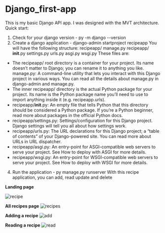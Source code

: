 # Django_first-app
This is my basic Django API app.
I was designed with the MVT architecture.
Quick start:
1. Check for your django version - py -m django --version
2. Create a django application - django-admin startproject recipeapp
   You will have the following structure:
  recipeapp/
    manage.py
    recipeapp/
        __init__.py
        settings.py
        urls.py
        asgi.py
        wsgi.py
   These files are:

- The recipeapp/ root directory is a container for your project. Its name doesn’t matter to Django; you can rename it to anything you like.
manage.py: A command-line utility that lets you interact with this Django project in various ways. You can read all the details about manage.py in django-admin and manage.py.
- The inner recipeapp/ directory is the actual Python package for your project. Its name is the Python package name you’ll need to use to import anything inside it (e.g. recipeapp.urls).
- recipeapp/__init__.py: An empty file that tells Python that this directory should be considered a Python package. If you’re a Python beginner, read more about packages in the official Python docs.
- recipeapp/settings.py: Settings/configuration for this Django project. Django settings will tell you all about how settings work.
- recipeapp/urls.py: The URL declarations for this Django project; a “table of contents” of your Django-powered site. You can read more about URLs in URL dispatcher.
- recipeapp/asgi.py: An entry-point for ASGI-compatible web servers to serve your project. See How to deploy with ASGI for more details.
- recipeapp/wsgi.py: An entry-point for WSGI-compatible web servers to serve your project. See How to deploy with WSGI for more details.
4. Run the application - py manage.py runserver
With this recipe application, you can add, read update and delete 

**Landing page**

![recipe](https://github.com/NoShadiah/Django_first-app/assets/107610642/5c95d069-6704-431a-97b6-46470d15b1ab)

**All recipes page**
![recipes](https://github.com/NoShadiah/Django_first-app/assets/107610642/30c36261-4f36-4b7a-8841-de3a58aba446)

**Adding a recipe**
![add](https://github.com/NoShadiah/Django_first-app/assets/107610642/73c28c13-c92d-4eda-990e-254104acd993)

**Reading a recipe**
![read](https://github.com/NoShadiah/Django_first-app/assets/107610642/1d3ddd04-ca5c-4211-9116-0977e4aabdd5)
